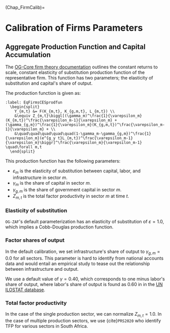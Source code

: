 (Chap_FirmCalib)=
# Calibration of Firms Parameters

## Aggregate Production Function and Capital Accumulation

The [OG-Core firm theory documentation](https://pslmodels.github.io/OG-Core/content/theory/firms.html) outlines the constant returns to scale, constant elasticity of substitution production function of the representative firm.  This function has two parameters; the elasticity of substitution and capital's share of output.

The production function is given as:

```{math}
:label: EqFirmsCESprodfun
  \begin{split}
    Y_{m,t} &= F(K_{m,t}, K_{g,m,t}, L_{m,t}) \\
    &\equiv Z_{m,t}\biggl[(\gamma_m)^\frac{1}{\varepsilon_m}(K_{m,t})^\frac{\varepsilon_m-1}{\varepsilon_m} + (\gamma_{g,m})^\frac{1}{\varepsilon_m}(K_{g,m,t})^\frac{\varepsilon_m-1}{\varepsilon_m} + \\
    &\quad\quad\quad\quad\quad(1-\gamma_m-\gamma_{g,m})^\frac{1}{\varepsilon_m}(e^{g_y t}L_{m,t})^\frac{\varepsilon_m-1}{\varepsilon_m}\biggr]^\frac{\varepsilon_m}{\varepsilon_m-1} \quad\forall m,t
  \end{split}
```

  This production function has the following parameters:
  * $\varepsilon_m$ is the elasticity of substitution between capital, labor, and infrastructure in sector $m$.
  * $\gamma_m$ is the share of capital in sector $m$.
  * $\gamma_{g,m}$ is the share of government capital in sector $m$.
  * $Z_{m,t}$ is the total factor productivity in sector $m$ at time $t$.

### Elasticity of substitution

`OG-ZAF`'s default parameterization has an elasticity of substitution of $\varepsilon=1.0$, which implies a Cobb-Douglas production function.

### Factor shares of output

In the default calibration, we set infrastructure's share of output to $\gamma_{g,m}=0.0$ for all sectors.  This parameter is hard to identify from national accounts data and would entail an empirical study to tease out the relationship between infrastructure and output.

We use a default value of $\gamma =0.40$, which corresponds to one minus labor's share of output, where labor's share of output is found as 0.60 in in the [UN ILOSTAT database](https://rshiny.ilo.org/dataexplorer9/?lang=en).

### Total factor productivity

In the case of the single production sector, we can normalize $Z_{m,t}=1.0$.  In the case of multiple production sectors, we use {cite}`PRS2020` who identify TFP for various sectors in South Africa.
